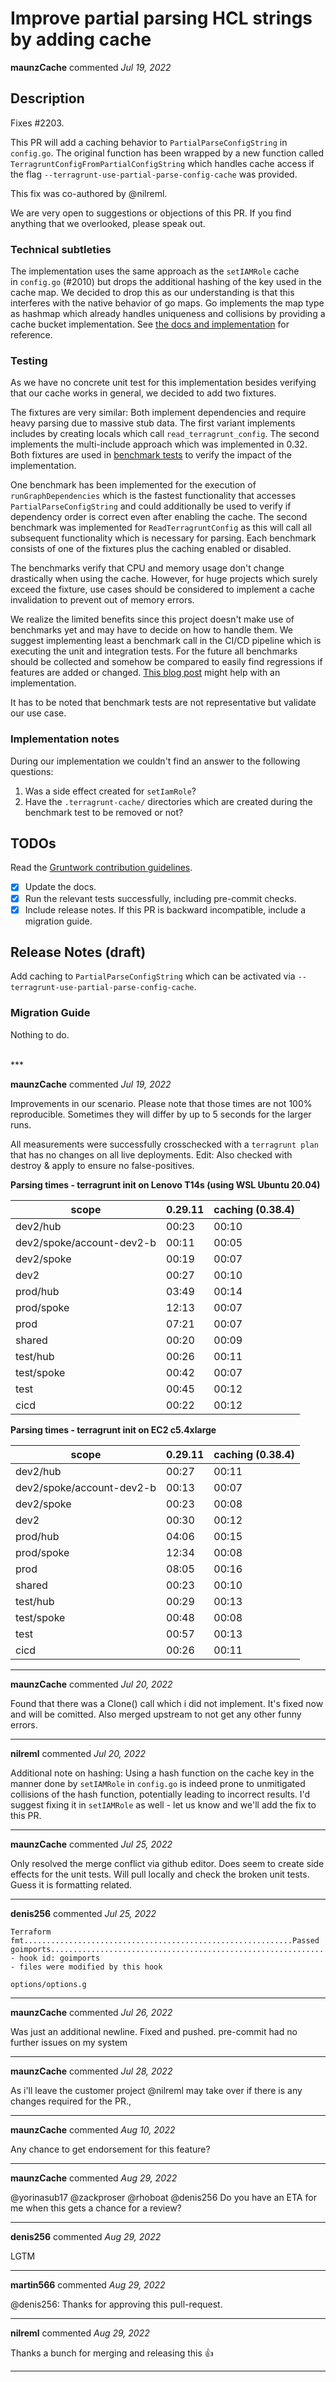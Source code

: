 # Improve partial parsing HCL strings by adding cache

**maunzCache** commented *Jul 19, 2022*

<!-- Prepend '[WIP]' to the title if this PR is still a work-in-progress. Remove it when it is ready for review! -->

## Description

Fixes #2203.

This PR will add a caching behavior to `PartialParseConfigString` in `config.go`. The original function has been wrapped by a new function called `TerragruntConfigFromPartialConfigString` which handles cache access if the flag `--terragrunt-use-partial-parse-config-cache` was provided.

This fix was co-authored by @nilreml.

We are very open to suggestions or objections of this PR. If you find anything that we overlooked, please speak out.

### Technical subtleties

The implementation uses the same approach as the `setIAMRole` cache in `config.go` (#2010) but drops the additional hashing of the key used in the cache map. We decided to drop this as our understanding is that this interferes with the native behavior of go maps. Go implements the map type as hashmap which already handles uniqueness and collisions by providing a cache bucket implementation. See [the docs and implementation](https://github.com/golang/go/blob/master/src/runtime/map.go) for reference. 

### Testing
As we have no concrete unit test for this implementation besides verifying that our cache works in general, we decided to add two fixtures.

The fixtures are very similar: Both implement dependencies and require heavy parsing due to massive stub data. The first variant implements includes by creating locals which call `read_terragrunt_config`. The second implements the multi-include approach which was implemented in 0.32.
Both fixtures are used in [benchmark tests](https://pkg.go.dev/testing#hdr-Benchmarks) to verify the impact of the implementation.

One benchmark has been implemented for the execution of `runGraphDependencies` which is the fastest functionality that accesses `PartialParseConfigString` and could additionally be used to verify if dependency order is correct even after enabling the cache. The second benchmark was implemented for `ReadTerragruntConfig` as this will call all subsequent functionality which is necessary for parsing. Each benchmark consists of one of the fixtures plus the caching enabled or disabled.

The benchmarks verify that CPU and memory usage don't change drastically when using the cache. However, for huge projects which surely exceed the fixture, use cases should be considered to implement a cache invalidation to prevent out of memory errors.

We realize the limited benefits since this project doesn't make use of benchmarks yet and may have to decide on how to handle them. We suggest implementing least a benchmark call in the CI/CD pipeline which is executing the unit and integration tests.
For the future all benchmarks should be collected and somehow be compared to easily find regressions if features are added or changed. [This blog post](https://blog.logrocket.com/benchmarking-golang-improve-function-performance/) might help with an implementation.

It has to be noted that benchmark tests are not representative but validate our use case.

### Implementation notes

During our implementation we couldn't find an answer to the following questions:

1. Was a side effect created for `setIamRole`?
2. Have the `.terragrunt-cache/` directories which are created during the benchmark test to be removed or not?

<!-- Description of the changes introduced by this PR. -->

## TODOs

Read the [Gruntwork contribution guidelines](https://gruntwork.notion.site/Gruntwork-Coding-Methodology-02fdcd6e4b004e818553684760bf691e).

- [x] Update the docs.
- [x] Run the relevant tests successfully, including pre-commit checks.
- [x] Include release notes. If this PR is backward incompatible, include a migration guide.

## Release Notes (draft)

<!-- One-line description of the PR that can be included in the final release notes. -->
Add caching to `PartialParseConfigString` which can be activated via `--terragrunt-use-partial-parse-config-cache`.

### Migration Guide

<!-- Important: If you made any backward incompatible changes, then you must write a migration guide! -->

Nothing to do.

<br />
***


**maunzCache** commented *Jul 19, 2022*

Improvements in our scenario. Please note that those times are not 100% reproducible. Sometimes they will differ by up to 5 seconds for the larger runs.

All measurements were successfully crosschecked with a `terragrunt plan` that has no changes on all live deployments.
Edit: Also checked with destroy & apply to ensure no false-positives.

**Parsing times - terragrunt init on Lenovo T14s (using  WSL Ubuntu 20.04)**

| scope                     | 0.29.11 | caching (0.38.4) |
| ------------------------- | ------- | ---------------- |
| dev2/hub                  |   00:23 |            00:10 |
| dev2/spoke/account-dev2-b |   00:11 |            00:05 |
| dev2/spoke                |   00:19 |            00:07 |
| dev2                      |   00:27 |            00:10 |
| prod/hub                  |   03:49 |            00:14 |
| prod/spoke                |   12:13 |            00:07 |
| prod                      |   07:21 |            00:07 |
| shared                    |   00:20 |            00:09 |
| test/hub                  |   00:26 |            00:11 |
| test/spoke                |   00:42 |            00:07 |
| test                      |   00:45 |            00:12 |
| cicd                      |   00:22 |            00:12 |

**Parsing times - terragrunt init on EC2 c5.4xlarge**

| scope                     | 0.29.11 | caching (0.38.4) |
| ------------------------- | ------- | ---------------- |
| dev2/hub                  |   00:27 |            00:11 |
| dev2/spoke/account-dev2-b |   00:13 |            00:07 |
| dev2/spoke                |   00:23 |            00:08 |
| dev2                      |   00:30 |            00:12 |
| prod/hub                  |   04:06 |            00:15 |
| prod/spoke                |   12:34 |            00:08 |
| prod                      |   08:05 |            00:16 |
| shared                    |   00:23 |            00:10 |
| test/hub                  |   00:29 |            00:13 |
| test/spoke                |   00:48 |            00:08 |
| test                      |   00:57 |            00:13 |
| cicd                      |   00:26 |            00:11 |
***

**maunzCache** commented *Jul 20, 2022*

Found that there was a Clone() call which i did not implement. It's fixed now and will be comitted. Also merged upstream to not get any other funny errors.
***

**nilreml** commented *Jul 20, 2022*

Additional note on hashing:
Using a hash function on the cache key in the manner done by `setIAMRole` in `config.go` is indeed prone to unmitigated collisions of the hash function, potentially leading to incorrect results.
I'd suggest fixing it in `setIAMRole` as well - let us know and we'll add the fix to this PR.
***

**maunzCache** commented *Jul 25, 2022*

Only resolved the merge conflict via github editor. Does seem to create side effects for the unit tests. Will pull locally and check the broken unit tests. Guess it is formatting related.
***

**denis256** commented *Jul 25, 2022*

```
Terraform fmt............................................................Passed
goimports................................................................Failed
- hook id: goimports
- files were modified by this hook

options/options.g
```
***

**maunzCache** commented *Jul 26, 2022*

Was just an additional newline. Fixed and pushed. pre-commit had no further issues on my system
***

**maunzCache** commented *Jul 28, 2022*

As i'll leave the customer project @nilreml may take over if there is any changes required for the PR.,
***

**maunzCache** commented *Aug 10, 2022*

Any chance to get endorsement for this feature?
***

**maunzCache** commented *Aug 29, 2022*

@yorinasub17 @zackproser @rhoboat @denis256 Do you have an ETA for me when this gets a chance for a review?
***

**denis256** commented *Aug 29, 2022*

LGTM
***

**martin566** commented *Aug 29, 2022*

@denis256: Thanks for approving this pull-request.
***

**nilreml** commented *Aug 29, 2022*

Thanks a bunch for merging and releasing this :+1: 
***

